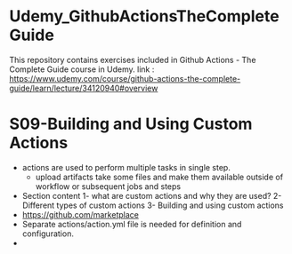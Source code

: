 # Udemy_GithubActionsTheCompleteGuide
This repository contains exercises included in Github Actions - The Complete Guide course in Udemy.
link : https://www.udemy.com/course/github-actions-the-complete-guide/learn/lecture/34120940#overview

S09-Building and Using Custom Actions
=====================================
- actions are used to perform multiple tasks in single step.
    - upload artifacts take some files and make them available outside of workflow or subsequent jobs and steps 
- Section content
    1- what are custom actions and why they are used?
    2- Different types of custom actions
    3- Building and using custom actions
- https://github.com/marketplace
- Separate actions/action.yml file is needed for definition and configuration.
- 